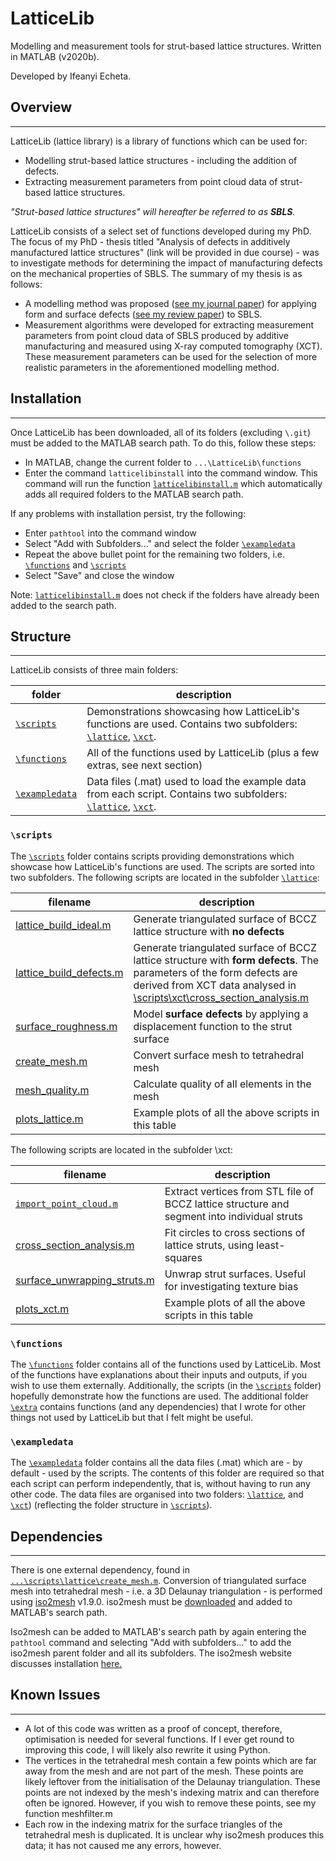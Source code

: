 # LatticeLib
Modelling and measurement tools for strut-based lattice structures. Written in MATLAB (v2020b).

Developed by Ifeanyi Echeta.

## Overview
---
LatticeLib (lattice library) is a library of functions which can be used for:
- Modelling strut-based lattice structures - including the addition of defects.
- Extracting measurement parameters from point cloud data of strut-based lattice structures.

*"Strut-based lattice structures" will hereafter be referred to as **SBLS**.*

LatticeLib consists of a select set of functions developed during my PhD. The focus of my PhD - thesis titled "Analysis of defects in additively manufactured lattice structures" (link will be provided in due course) - was to investigate methods for determining the impact of manufacturing defects on the mechanical properties of SBLS. The summary of my thesis is as follows:
- A modelling method was proposed ([see my journal paper](https://www.sciencedirect.com/science/article/pii/S2214860421004607)) for applying form and surface defects ([see my review paper](https://link.springer.com/article/10.1007/s00170-019-04753-4)) to SBLS.
- Measurement algorithms were developed for extracting measurement parameters from point cloud data of SBLS produced by additive manufacturing and measured using X-ray computed tomography (XCT). These measurement parameters can be used for the selection of more realistic parameters in the aforementioned modelling method.

## Installation
---
Once LatticeLib has been downloaded, all of its folders (excluding `\.git`) must be added to the MATLAB search path. To do this, follow these steps:
* In MATLAB, change the current folder to `...\LatticeLib\functions`
* Enter the command `latticelibinstall` into the command window. This command will run the function [`latticelibinstall.m`](/functions/latticelibinstall.m) which automatically adds all required folders to the MATLAB search path.

If any problems with installation persist, try the following:
* Enter `pathtool` into the command window
* Select "Add with Subfolders..." and select the folder [`\exampledata`](/exampledata/)
* Repeat the above bullet point for the remaining two folders, i.e. [`\functions`](/functions/) and [`\scripts`](/scripts/)
* Select "Save" and close the window

Note: [`latticelibinstall.m`](/functions/latticelibinstall.m) does not check if the folders have already been added to the search path.

## Structure
---
LatticeLib consists of three main folders:

|folder|description|
|------------|-------|
| [`\scripts`](/scripts/)         | Demonstrations showcasing how LatticeLib's functions are used. Contains two subfolders: [`\lattice`](/scripts/lattice/), [`\xct`](/scripts/xct/). |
| [`\functions`](/functions/)        | All of the functions used by LatticeLib (plus a few extras, see next section)  |
| [`\exampledata`](/exampledata/)      | Data files (.mat) used to load the example data from each script. Contains two subfolders: [`\lattice`](/exampledata/lattice/), [`\xct`](/exampledata/xct/).   |

### `\scripts`
The [`\scripts`](/scripts/) folder contains scripts providing demonstrations which showcase how LatticeLib's functions are used. The scripts are sorted into two subfolders. The following scripts are located in the subfolder [`\lattice`](/scripts/lattice/):

|filename|description|
|------------|-------|
|[lattice_build_ideal.m](/scripts/lattice/lattice_build_ideal.m)| Generate triangulated surface of BCCZ lattice structure with **no defects**|
|[lattice_build_defects.m](/scripts/lattice/lattice_build_defects.m)|Generate triangulated surface of BCCZ lattice structure with **form defects**. The parameters of the form defects are derived from XCT data analysed in [\scripts\xct\cross_section_analysis.m](/scripts/xct/cross_section_analysis.m)|
|[surface_roughness.m](/scripts/lattice/surface_roughness.m)|Model **surface defects** by applying a displacement function to the strut surface|
|[create_mesh.m](/scripts/lattice/create_mesh.m)|Convert surface mesh to tetrahedral mesh|
|[mesh_quality.m](/scripts/lattice/mesh_quality.m)|Calculate quality of all elements in the mesh|
|[plots_lattice.m](/scripts/lattice/plots_lattice.m)|Example plots of all the above scripts in this table|

The following scripts are located in the subfolder \xct:

|filename|description|
|------------|-------|
|[`import_point_cloud.m`](/scripts/xct/import_point_cloud.m)|Extract vertices from STL file of BCCZ lattice structure and segment into individual struts|
|[cross_section_analysis.m](/scripts/xct/cross_section_analysis.m)|Fit circles to cross sections of lattice struts, using least-squares|
|[surface_unwrapping_struts.m](/scripts/xct/surface_unwrapping_struts.m)|Unwrap strut surfaces. Useful for investigating texture bias|
|[plots_xct.m](/scripts/xct/plots_xct.m)|Example plots of all the above scripts in this table|

### `\functions`
The [`\functions`](/functions) folder contains all of the functions used by LatticeLib. Most of the functions have explanations about their inputs and outputs, if you wish to use them externally. Additionally, the scripts (in the [`\scripts`](/scripts/) folder) hopefully demonstrate how the functions are used. The additional folder [`\extra`](/functions/extra/) contains functions (and any dependencies) that I wrote for other things not used by LatticeLib but that I felt might be useful.

### `\exampledata`

The [`\exampledata`](/exampledata/) folder contains all the data files (.mat) which are - by default - used by the scripts. The contents of this folder are required so that each script can perform independently, that is, without having to run any other code. The data files are organised into two folders: [`\lattice`](/exampledata/lattice/), and [`\xct`](/exampledata/xct/)) (reflecting the folder structure in [`\scripts`](/scripts/)).

## Dependencies
---
There is one external dependency, found in [`...\scripts\lattice\create_mesh.m`](/scripts/lattice/create_mesh.m). Conversion of triangulated surface mesh into tetrahedral mesh - i.e. a 3D Delaunay triangulation - is performed using [iso2mesh](http://iso2mesh.sourceforge.net/cgi-bin/index.cgi?Home) v1.9.0. iso2mesh must be [downloaded](http://iso2mesh.sourceforge.net/cgi-bin/index.cgi?Download) and added to MATLAB's search path.

Iso2mesh can be added to MATLAB's search path by again entering the `pathtool` command and selecting "Add with subfolders..." to add the iso2mesh parent folder and all its subfolders. The iso2mesh website discusses installation [here.](http://iso2mesh.sourceforge.net/cgi-bin/index.cgi?Doc/Installation)

## Known Issues
---
- A lot of this code was written as a proof of concept, therefore, optimisation is needed for several functions. If I ever get round to improving this code, I will likely also rewrite it using Python.
- The vertices in the tetrahedral mesh contain a few points which are far away from the mesh and are not part of the mesh. These points are likely leftover from the initialisation of the Delaunay triangulation. These points are not indexed by the mesh's indexing matrix and can therefore often be ignored. However, if you wish to remove these points, see my function meshfilter.m
- Each row in the indexing matrix for the surface triangles of the tetrahedral mesh is duplicated. It is unclear why iso2mesh produces this data; it has not caused me any errors, however.
